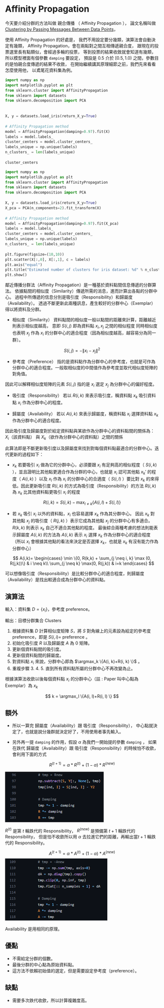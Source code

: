 

# Affinity Propagation

今天要介紹分群的方法叫做 親合傳播 （ Affinity Propagation ）， 
論文名稱叫做 [Clustering by Passing Messages Between Data Points](https://utstat.toronto.edu/reid/sta414/frey-affinity.pdf)，

使用 Affinity Propagation 的好處是，
我們不用設定要分幾類，演算法會自動決定有幾類，
Affinity Propagation，會在兩點對之間互相傳遞親合度，
跟現在的投票選里長有點類似，會經過多輪的投票，
等到投票的結果收斂就會知道有幾類，
所以模型裡面有個參數 ``damping`` 要設定，
預設是 $0.5$ 介於 $[0.5, 1.0)$ 之間，參數目的是怕親合度傳遞的結果不收斂，
在開始繼續講其原理細節之前，我們先來看看怎麼使用他，
以鳶尾花資料集為例。



```python 
import numpy as np
import matplotlib.pyplot as plt
from sklearn.cluster import AffinityPropagation
from sklearn import datasets
from sklearn.decomposition import PCA


X, y = datasets.load_iris(return_X_y=True)

# Affinity Propagation method
model = AffinityPropagation(damping=0.97).fit(X)
labels = model.labels_
cluster_centers = model.cluster_centers_
labels_unique = np.unique(labels)
n_clusters_ = len(labels_unique)

cluster_centers


```


```python 
import numpy as np
import matplotlib.pyplot as plt
from sklearn.cluster import AffinityPropagation
from sklearn import datasets
from sklearn.decomposition import PCA

X, y = datasets.load_iris(return_X_y=True)
X_pca = PCA(n_components=2).fit_transform(X)

# Affinity Propagation method
model = AffinityPropagation(damping=0.97).fit(X_pca)
labels = model.labels_
cluster_centers = model.cluster_centers_
labels_unique = np.unique(labels)
n_clusters_ = len(labels_unique)

plt.figure(figsize=(10,10))
plt.scatter(X[:,0], X[:,1], c = labels)
plt.axis("equal")
plt.title("Estimated number of clusters for iris dataset: %d" % n_clusters_)
plt.show()

```



鄰近傳播分群法（Affinity Propagation）是一種基於資料點間信息傳遞的分群算法。
依據點間的相似度（Similarity）傳遞所需的消息，進而計算出各點的分群中心。
過程中所傳遞的信息分別是吸引度（Responsibility）和歸屬度（Availability）。
透過不斷更新此兩種訊息，產生較好的分群中心（Exemplar）得以將資料及分群。


* 相似度（Similarity）
資料點間的相似度一般以點間的距離來計算，距離越近則表示相似度越高，
意即 $S(i, j)$ 即為資料點 $x_i, x_j$ 之間的相似程度
同時相似度也表明 $x_j$ 作為 $x_i$ 的分群中心的適合程度（因為相似度越高，越容易分為同一群）。

$$
S(i,j) = -\| x_i - x_j \|^2
$$

* 參考度（Preference）
指的是資料點作為分群中心的參考度，也就是可作為分群中心的適合程度。一般取相似度的中間值作為參考度並取代相似度矩陣的對角值。

因此可以解釋相似度矩陣的元素 $S(i, j)$ 指的是 $x_i$ 選定 $x_j$ 為分群中心的偏好程度。

* 吸引度（Responsibility）
若以 $R(i, k)$ 來表示吸引度，稱資料點 $x_k$ 吸引資料點 $x_i$ 作為分群中心的程度。

* 歸屬度（Availability）
若以 $A(i, k)$ 來表示歸屬度，稱資料點 $x_i$ 選擇資料點 $x_k$ 作為分群中心的適合程度。

因此吸引度及歸屬度對於給定資料點與某欲作為分群中心的資料點間的關係為： $X_i$（該資料點） 與 $X_k$（欲作為分群中心的資料點）之間的關係

此算法即是不斷更新吸引度以及歸屬度來找到對每個資料點最適合的分群中心。迭代更新的過程如下：

*  $x_k$ 若要吸引 $x_i$ 做為它的分群中心，必須要跟 $x_i$ 有足夠高的相似程度（ $S(i, k)$ ），並且證明比其他點更適合作為分群的中心，也就是 $x_i$ 認可其他點 $x_k'$ 的程度（ $A(i, k)$ ）以及 $x_l$ 作為 $x_i$ 的分群中心的合適度（ $S(i, l)$ ）要比對 $x_k$ 的來得低。因此更新吸引度 $R(i, k)$ 的方式為吸引度（Responsibility）的方法 $R(i, k)$ 為 $x_k$ 比其他資料點更吸引 $x_i$ 的程度

$$
R(i,k) = S(i,k) - \max_{l \neq k} \{A(i,l) + S(i,l)\}
$$


*  若 $x_k$ 吸引 $x_i$ 以外的資料點，$x_i$ 也容易選擇 $x_k$ 作為其分群中心。
因此 $x_k$ 對其他點 $x_j$ 的吸引度（ $R(j, k)$ ）表示它成為其他點 $x_j$ 的分群中心有多適合。 
$R(k, k)$ 則表示 $x_k$ 自己不適合其他點的程度。
最後綜合兩種考慮的想法則能表示歸屬度 $A(i, k)$ 的方法為 $A(i, k)$ 表示 $x_i$ 選擇 $x_k$ 作為分群中心的適合程度
（所以 $x_i$ 會根據其他點的看法來決定是否選擇 $x_k$，也就是 $x_k$ 有沒有能力作為分群中心）

$$
A(i,k)=
\begin{cases}
\min \{0, R(k,k) + \sum_{j \neq i, k} \max (0, R(j,k))\} & i \neq k\\
\sum_{j \neq k} \max(0, R(j,k)) & i=k
\end{cases}
$$

可以想像吸引度（Responsibility）是比較分群中心的適合程度，則歸屬度（Availability）是找出較適合成為分群中心的資料點。






## 演算法
輸入：資料集 $D = \{ x_i \}$，參考度 preference。

輸出：目標分群集合 Clusters

1. 根據資料集 $D$ 計算相似度矩陣 $S$，將 $S$ 對角線上的元素設為給定的參考度 preference，即是 $S(i, i) =$ preference 。
2. 初始化吸引度 $R$ 以及歸屬度 $A$ 為 0 矩陣。
3. 更新個資料點間的吸引度。
4. 更新個資料點間的歸屬度。
5. 對資料點 $x_i$ 來說，分群中心即為 $\argmax_k \{A(i, k)+R(i, k) \}$ 。
6. 重複步驟 3. 4. 5. 直到所有資料點所屬的分群中心不再改變為止。


根據演算法收歛以後每個資料點 $x_i$ 的分群中心（註 : Paper 叫中心點為 Exemplar）為 $x_k$ 

$$
k = \argmax_l \{A(i, l)+R(i, l) \}
$$


## 額外

* 所以一算完 歸屬度（Availability）跟 吸引度（Responsibility），
中心點就決定了，也就是說分幾群就決定好了，不用使用者事先輸入。

* 另外再一提 ``damping`` 的作用，假設 $\alpha$ 為我們一開始提的參數 ``damping`` ，
如果在跌代 歸屬度（Availability）跟 吸引度（Responsibility）的時候怕不收歛，會利用下面的方式

$$
R^{(t+1)} = \alpha * R^{(t)} + (1-\alpha) * R^{(new)}
$$

![damping update R](../../../images/scikit-learn_affinity_propagation_damping_update_R.png)

$R^{(t)}$ 是第 $t$ 輪跌代的 Responsibility， $R^{(new)}$ 是預備第 $t+1$ 輪跌代的 Responsibility，
但是怕不收歛所以用 $\alpha$ 去拉進它們的距離，再輸出當$t+1$ 輪跌代的 Responsibility。

$$
A^{(t+1)} = \alpha * A^{(t)} + (1-\alpha) * A^{(new)}
$$
![damping update R](../../../images/scikit-learn_affinity_propagation_damping_update_A.png)

Availability 是用相同的原理。


## 優點

* 不需給定分群的個數。
* 最後分群的中心點為原始資料點。
* 這方法不依賴初始值的選定，但是需要設定參考度（preference）。

## 缺點

* 需要多次跌代收歛，所以計算複雜度高。


